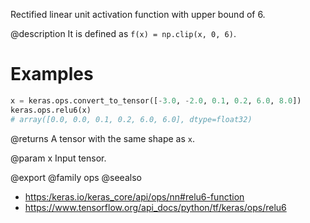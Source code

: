 Rectified linear unit activation function with upper bound of 6.

@description
It is defined as `f(x) = np.clip(x, 0, 6)`.

# Examples
```python
x = keras.ops.convert_to_tensor([-3.0, -2.0, 0.1, 0.2, 6.0, 8.0])
keras.ops.relu6(x)
# array([0.0, 0.0, 0.1, 0.2, 6.0, 6.0], dtype=float32)
```

@returns
A tensor with the same shape as `x`.

@param x Input tensor.

@export
@family ops
@seealso
+ <https:/keras.io/keras_core/api/ops/nn#relu6-function>
+ <https://www.tensorflow.org/api_docs/python/tf/keras/ops/relu6>
